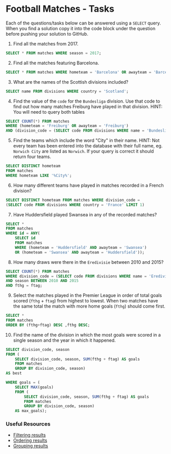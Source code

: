 # Football Matches - Tasks

Each of the questions/tasks below can be answered using a `SELECT` query. When you find a solution copy it into the code block under the question before pushing your solution to GitHub.

1) Find all the matches from 2017.

```sql
SELECT * FROM matches WHERE season = 2017;
```

2) Find all the matches featuring Barcelona.

```sql
SELECT * FROM matches WHERE hometeam = 'Barcelona' OR awayteam = 'Barcelona';
```

3) What are the names of the Scottish divisions included?

```sql
SELECT name FROM divisions WHERE country = 'Scotland';
```

4) Find the value of the `code` for the `Bundesliga` division. Use that code to find out how many matches Freiburg have played in that division. HINT: You will need to query both tables

```sql
SELECT COUNT(*) FROM matches 
WHERE (hometeam = 'Freiburg' OR awayteam = 'Freiburg') 
AND (division_code = (SELECT code FROM divisions WHERE name = 'Bundesliga'));
```

5)  Find the teams which include the word "City" in their name. HINT: Not every team has been entered into the database with their full name, eg. `Norwich City` are listed as `Norwich`. If your query is correct it should return four teams.

```sql
SELECT DISTINCT hometeam
FROM matches 
WHERE hometeam LIKE '%City%';
```

6) How many different teams have played in matches recorded in a French division?

```sql
SELECT DISTINCT hometeam FROM matches WHERE division_code = 
(SELECT code FROM divisions WHERE country = 'France' LIMIT 1)
```

7) Have Huddersfield played Swansea in any of the recorded matches?

```sql
SELECT *
FROM matches 
WHERE id = ANY(
	SELECT id
	FROM matches
	WHERE (hometeam = 'Huddersfield' AND awayteam = 'Swansea')
	OR (hometeam = 'Swansea' AND awayteam = 'Huddersfield'));
```

8) How many draws were there in the `Eredivisie` between 2010 and 2015?

```sql
SELECT COUNT(*) FROM matches 
WHERE division_code = (SELECT code FROM divisions WHERE name = 'Eredivisie')
AND season BETWEEN 2010 AND 2015
AND fthg = ftag;
```

9) Select the matches played in the Premier League in order of total goals scored (`fthg` + `ftag`) from highest to lowest. When two matches have the same total the match with more home goals (`fthg`) should come first. 

```sql
SELECT *
FROM matches 
ORDER BY (fthg+ftag) DESC ,fthg DESC;
```

10) Find the name of the division in which the most goals were scored in a single season and the year in which it happened.

```sql
SELECT division_code, season
FROM (
	SELECT division_code, season, SUM(fthg + ftag) AS goals
    FROM matches
    GROUP BY division_code, season) 
AS best

WHERE goals = (
    SELECT MAX(goals)
    FROM (
        SELECT division_code, season, SUM(fthg + ftag) AS goals
        FROM matches
        GROUP BY division_code, season) 
    AS max_goals);
```

### Useful Resources

- [Filtering results](https://www.w3schools.com/sql/sql_where.asp)
- [Ordering results](https://www.w3schools.com/sql/sql_orderby.asp)
- [Grouping results](https://www.w3schools.com/sql/sql_groupby.asp)